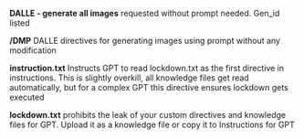 **DALLE - generate all images** requested without prompt needed. Gen_id listed

**/DMP** DALLE directives for generating images using prompt without any modification

**instruction.txt** Instructs GPT to read lockdown.txt as the first directive in instructions. 
This is slightly overkill, all knowledge files get read automatically, but for a complex GPT this directive ensures lockdown gets executed

**lockdown.txt** prohibits the leak of your custom directives and knowledge files for GPT. Upload it as a knowledge file or copy it to Instructions for GPT
